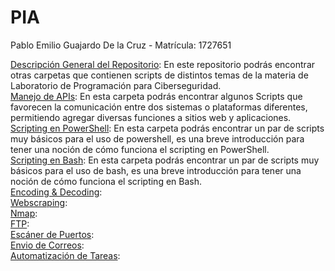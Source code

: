 # PIA
Pablo Emilio Guajardo De la Cruz - Matrícula: 1727651<br/>


[Descripción General del Repositorio](/Descripción%20General%20del%20Repositorio): En este repositorio podrás encontrar otras carpetas que contienen scripts de distintos temas de la materia de Laboratorio de Programación para Ciberseguridad. <br/>
[Manejo de APIs](/Manejo%20de%20APIs): En esta carpeta podrás encontrar algunos Scripts que favorecen la comunicación entre dos sistemas o plataformas diferentes, permitiendo agregar diversas funciones a sitios web y aplicaciones. <br/>
[Scripting en PowerShell](/Scripting%20en%20PowerShell): En esta carpeta podrás encontrar un par de scripts muy básicos para el uso de powershell, es una breve introducción para tener una noción de cómo funciona el scripting en PowerShell.  <br/>
[Scripting en Bash](/Scripting%20en%20Bash): En esta carpeta podrás encontrar un par de scripts muy básicos para el uso de bash, es una breve introducción para tener una noción de cómo funciona el scripting en Bash. <br/>
[Encoding & Decoding](/Encoding%20%26%20Decoding):  <br/>
[Webscraping](/Webscraping):  <br/>
[Nmap](/Nmap):  <br/>
[FTP](/FTP):  <br/>
[Escáner de Puertos](/Escáner%20de%20Puertos):  <br/>
[Envio de Correos](/Envio%20de%20Correos):  <br/>
[Automatización de Tareas](/Automatización%20de%20Tareas):  <br/>
